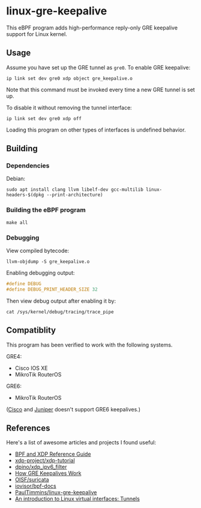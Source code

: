 # linux-gre-keepalive

This eBPF program adds high-performance reply-only GRE keepalive support for Linux kernel.

## Usage

Assume you have set up the GRE tunnel as `gre0`. To enable GRE keepalive:

```shell
ip link set dev gre0 xdp object gre_keepalive.o
```

Note that this command must be invoked every time a new GRE tunnel is set up.

To disable it without removing the tunnel interface:

```shell
ip link set dev gre0 xdp off
```

Loading this program on other types of interfaces is undefined behavior.

## Building

### Dependencies

Debian:

```shell
sudo apt install clang llvm libelf-dev gcc-multilib linux-headers-$(dpkg --print-architecture)
```

### Building the eBPF program

```shell
make all
```

### Debugging

View compiled bytecode:

```shell
llvm-objdump -S gre_keepalive.o
```

Enabling debugging output:

```c
#define DEBUG
#define DEBUG_PRINT_HEADER_SIZE 32
```

Then view debug output after enabling it by:

```shell
cat /sys/kernel/debug/tracing/trace_pipe
```

## Compatiblity

This program has been verified to work with the following systems.

GRE4:
* Cisco IOS XE
* MikroTik RouterOS

GRE6:
* MikroTik RouterOS

([Cisco](https://www.cisco.com/c/en/us/td/docs/ios-xml/ios/interface/configuration/xe-16-6/ir-xe-16-6-book/ir-gre-ipv6-tunls-xe.html#GUID-B8369497-671A-4B51-A749-A81971011A29) and [Juniper](https://www.juniper.net/documentation/en_US/junos/topics/concept/gre-keepalive-time-overview.html) doesn't support GRE6 keepalives.)

## References

Here's a list of awesome articles and projects I found useful:

* [BPF and XDP Reference Guide](https://docs.cilium.io/en/latest/bpf/)
* [xdp-project/xdp-tutorial](https://github.com/xdp-project/xdp-tutorial)
* [dpino/xdp_ipv6_filter](https://github.com/dpino/xdp_ipv6_filter)
* [How GRE Keepalives Work](https://www.cisco.com/c/en/us/support/docs/ip/generic-routing-encapsulation-gre/63760-gre-keepalives-63760.html)
* [OISF/suricata](https://github.com/OISF/suricata)
* [iovisor/bpf-docs](https://github.com/iovisor/bpf-docs)
* [PaulTimmins/linux-gre-keepalive](https://github.com/PaulTimmins/linux-gre-keepalive)
* [An introduction to Linux virtual interfaces: Tunnels](https://developers.redhat.com/blog/2019/05/17/an-introduction-to-linux-virtual-interfaces-tunnels/)